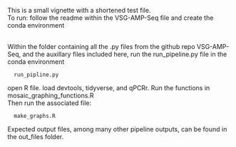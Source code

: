 This is a small vignette with a shortened test file.\
To run: follow the readme within the VSG-AMP-Seq file and create the conda environment

\
Within the folder containing all the .py files from the github repo VSG-AMP-Seq, and the auxillary files included here, run the run_pipeline.py file in the conda environment

```
  run_pipline.py
```

open R file. load devtools, tidyverse, and qPCRr. Run the functions in mosaic_graphing_functions.R\
Then run the associated file:

```
  make_graphs.R
```
Expected output files, among many other pipeline outputs, can be found in the out_files folder.
